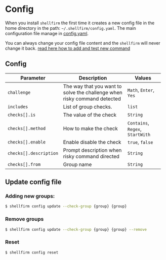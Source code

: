 # Config

When you install `shellfirm` the first time it creates a new config file in the home directory in the path: `~/.shellfirm/config.yaml`.
The main configuration file manage in [config.yaml](../src/config.yaml). 

You can always change your config file content and the `shellfirm` will never change it back. 
[read here how to add and test new command](./contributing.md#test-new-command)


## Config
| Parameter | Description | Values |
| --- | --- | --- |
| `challenge` | The way that you want to solve the challenge when risky command detected | `Math`, `Enter`, `Yes` |
| `includes` | List of group checks. | `list` |
| `checks[].is` | The value of the check | `String` |
| `checks[].method` | How to make the check | `Contains`, `Regex`, `StartWith` |
| `checks[].enable` | Enable disable the check | `true`, `false` |
| `checks[].description` | Prompt description when risky command directed | `String` |
| `checks[].from` | Group name | `String` |


## Update config file

### Adding new groups:
```bash
$ shellfirm config update --check-group {group} {group}
```

### Remove groups
```bash
$ shellfirm config update --check-group {group} {group} --remove
```

### Reset 
```bash
$ shellfirm config reset
```